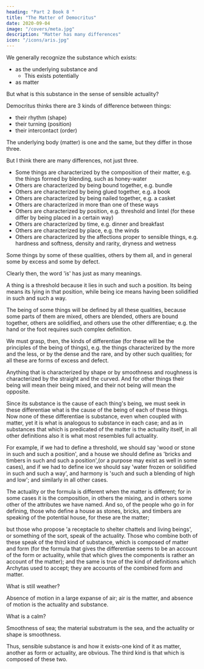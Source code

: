 ```yaml
---
heading: "Part 2 Book 8 "
title: "The Matter of Democritus"
date: 2020-09-04
image: "/covers/meta.jpg"
description: "Matter has many differences"
icon: "/icons/aris.jpg"
---
```



We generally recognize the substance which exists:
- as the underlying substance and
  - This exists potentially
- as matter

But what is this substance in the sense of sensible actuality?

Democritus thinks there are 3 kinds of difference between things:
- their rhythm (shape)
- their turning (position)
- their intercontact (order)

The underlying body (matter) is one and the same, but they differ in those three.

But I think there are many differences, not just three. 

- Some things are characterized by the composition of their matter, e.g. the things formed by blending, such as honey-water
- Others are characterized by being bound together, e.g. bundle
- Others are characterized by being glued together, e.g. a book
- Others are characterized by being nailed together, e.g. a casket
- Others are characterized in more than one of these ways
- Others are characterized by position, e.g. threshold and lintel (for these differ by being placed in a certain way)
- Others are characterized by time, e.g. dinner and breakfast
- Others are characterized by place, e.g. the winds
- Others are characterized by the affections proper to sensible things, e.g. hardness and softness, density and rarity, dryness and wetness 

Some things by some of these qualities, others by them all, and in general some by excess and some by defect. 

Clearly then, the word 'is' has just as many meanings. 

A thing is a threshold because it lies in such and such a position. Its being means its lying in that position, while being ice means having been solidified in such and such a way. 

The being of some things will be defined by all these qualities, because some parts of them are mixed, others are blended, others are bound together, others are solidified, and others use the other differentiae; e.g. the hand or the foot requires such complex definition. 

We must grasp, then, the kinds of differentiae (for these will be the principles of the being of things), e.g. the things characterized by the more and the less, or by the dense and the rare, and by other such qualities; for all these are forms of excess and defect.


Anything that is characterized by shape or by smoothness and roughness is characterized by the straight and the curved. And for other things their being will mean their being mixed, and their not being will mean the opposite.

Since its substance is the cause of each thing's being, we must seek in these differentiae what is the cause of the being of each of these things. Now none of these differentiae is substance, even when coupled with matter, yet it is what is analogous to substance in each case; and as in substances that which is predicated of the matter is the actuality itself, in all other definitions also it is what most resembles full actuality. 

For example, if we had to define a threshold, we should say 'wood or stone in such and such a position', and a house we should define as 'bricks and timbers in such and such a position',(or a purpose may exist as well in some cases), and if we had to define ice we should say 'water frozen or solidified in such and such a way', and harmony is 'such and such a blending of high and low'; and similarly in all other cases.

The actuality or the formula is different when the matter is different; for in some cases it is the composition, in others the mixing, and in others some other of the attributes we have named. And so, of the people who go in for defining, those who define a house as stones, bricks, and timbers are speaking of the potential house, for these are the matter; 

but those who propose 'a receptacle to shelter chattels and living beings', or something of the sort, speak of the actuality. Those who combine both of these speak of the third kind of substance, which is composed of matter and form (for the formula that gives the differentiae seems to be an account of the form or actuality, while that which gives the components is rather an account of the matter); and the same is true of the kind of definitions which Archytas used to accept; they are accounts of the combined form and matter. 

What is still weather? 

Absence of motion in a large expanse of air; air is the matter, and absence of motion is the actuality and substance. 

What is a calm? 

Smoothness of sea; the material substratum is the sea, and the actuality or shape is smoothness. 

Thus, sensible substance is and how it exists-one kind of it as matter, another as form or actuality, are obvious. The third kind is that which is composed of these two.

